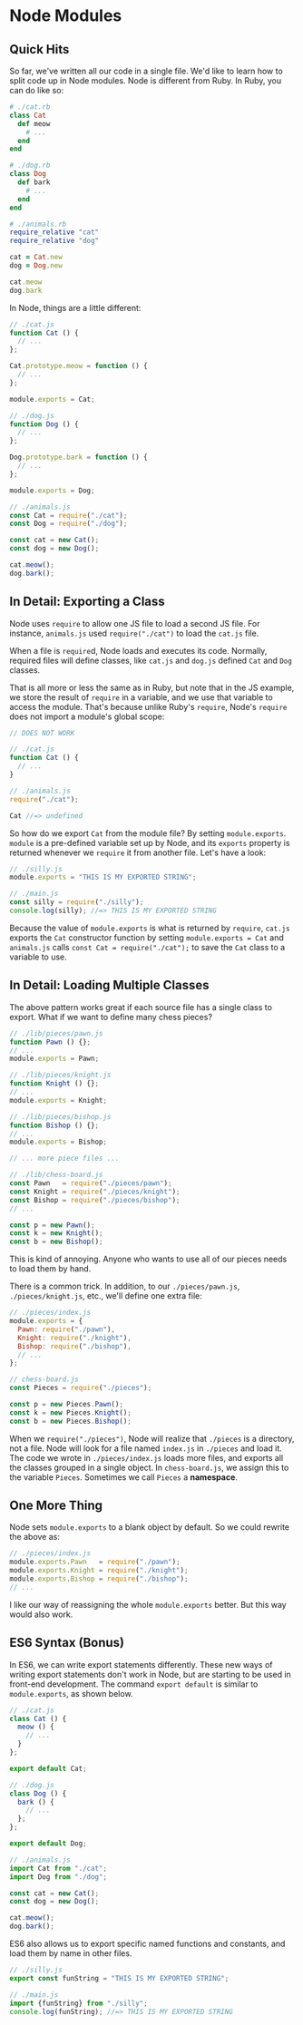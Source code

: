 # Node Modules

## Quick Hits

So far, we've written all our code in a single file. We'd like to learn how to split code up in Node modules. Node is different from Ruby. In Ruby, you can do like so:

```ruby
# ./cat.rb
class Cat
  def meow
    # ...
  end
end

# ./dog.rb
class Dog
  def bark
    # ...
  end
end

# ./animals.rb
require_relative "cat"
require_relative "dog"

cat = Cat.new
dog = Dog.new

cat.meow
dog.bark
```

In Node, things are a little different:

```js
// ./cat.js
function Cat () {
  // ...
};

Cat.prototype.meow = function () {
  // ...
};

module.exports = Cat;

// ./dog.js
function Dog () {
  // ...
};

Dog.prototype.bark = function () {
  // ...
};

module.exports = Dog;

// ./animals.js
const Cat = require("./cat");
const Dog = require("./dog");

const cat = new Cat();
const dog = new Dog();

cat.meow();
dog.bark();
```

## In Detail: Exporting a Class

Node uses `require` to allow one JS file to load a second JS file. For
instance, `animals.js` used `require("./cat")` to load the `cat.js`
file.

When a file is `require`d, Node loads and executes its code. Normally,
required files will define classes, like `cat.js` and `dog.js` defined
`Cat` and `Dog` classes.

That is all more or less the same as in Ruby, but note that in the JS
example, we store the result of `require` in a variable, and we use that
variable to access the module. That's because unlike Ruby's `require`,
Node's `require` does not import a module's global scope:

```js
// DOES NOT WORK

// ./cat.js
function Cat () {
  // ...
}

// ./animals.js
require("./cat");

Cat //=> undefined
```

So how do we export `Cat` from the module file? By setting
`module.exports`. `module` is a pre-defined variable set up by Node,
and its `exports` property is returned whenever we `require` it from
another file. Let's have a look:

```js
// ./silly.js
module.exports = "THIS IS MY EXPORTED STRING";

// ./main.js
const silly = require("./silly");
console.log(silly); //=> THIS IS MY EXPORTED STRING
```

Because the value of `module.exports` is what is returned by `require`,
`cat.js` exports the `Cat` constructor function by setting
`module.exports = Cat` and `animals.js` calls
`const Cat = require("./cat");` to save the `Cat` class to a variable to
use.

## In Detail: Loading Multiple Classes

The above pattern works great if each source file has a single class to
export. What if we want to define many chess pieces?

```js
// ./lib/pieces/pawn.js
function Pawn () {};
// ...
module.exports = Pawn;

// ./lib/pieces/knight.js
function Knight () {};
// ...
module.exports = Knight;

// ./lib/pieces/bishop.js
function Bishop () {};
// ...
module.exports = Bishop;

// ... more piece files ...

// ./lib/chess-board.js
const Pawn   = require("./pieces/pawn");
const Knight = require("./pieces/knight");
const Bishop = require("./pieces/bishop");
// ...

const p = new Pawn();
const k = new Knight();
const b = new Bishop();
```

This is kind of annoying. Anyone who wants to use all of our pieces
needs to load them by hand.

There is a common trick. In addition, to our `./pieces/pawn.js`,
`./pieces/knight.js`, etc., we'll define one extra file:

```js
// ./pieces/index.js
module.exports = {
  Pawn: require("./pawn"),
  Knight: require("./knight"),
  Bishop: require("./bishop"),
  // ...
};

// chess-board.js
const Pieces = require("./pieces");

const p = new Pieces.Pawn();
const k = new Pieces.Knight();
const b = new Pieces.Bishop();
```

When we `require("./pieces")`, Node will realize that `./pieces` is a
directory, not a file. Node will look for a file named
`index.js` in `./pieces` and load it. The code we wrote in
`./pieces/index.js` loads more files, and exports all the classes
grouped in a single object. In `chess-board.js`, we assign this to the
variable `Pieces`. Sometimes we call `Pieces` a **namespace**.

## One More Thing

Node sets `module.exports` to a blank object by default. So we could
rewrite the above as:

```js
// ./pieces/index.js
module.exports.Pawn   = require("./pawn");
module.exports.Knight = require("./knight");
module.exports.Bishop = require("./bishop");
// ...
```

I like our way of reassigning the whole `module.exports` better. But
this way would also work.

## ES6 Syntax (Bonus)

In ES6, we can write export statements differently. These new ways of writing export statements don't work in Node, but are starting to be used in front-end development. The command `export default` is similar to `module.exports`, as shown below.

```js
// ./cat.js
class Cat () {
  meow () {
    // ...
  }
};

export default Cat;

// ./dog.js
class Dog () {
  bark () {
    // ...
  };
};

export default Dog;

// ./animals.js
import Cat from "./cat";
import Dog from "./dog";

const cat = new Cat();
const dog = new Dog();

cat.meow();
dog.bark();
```

ES6 also allows us to export specific named functions and constants, and load them by name in other files.

```js
// ./silly.js
export const funString = "THIS IS MY EXPORTED STRING";

// ./main.js
import {funString} from "./silly";
console.log(funString); //=> THIS IS MY EXPORTED STRING
```
